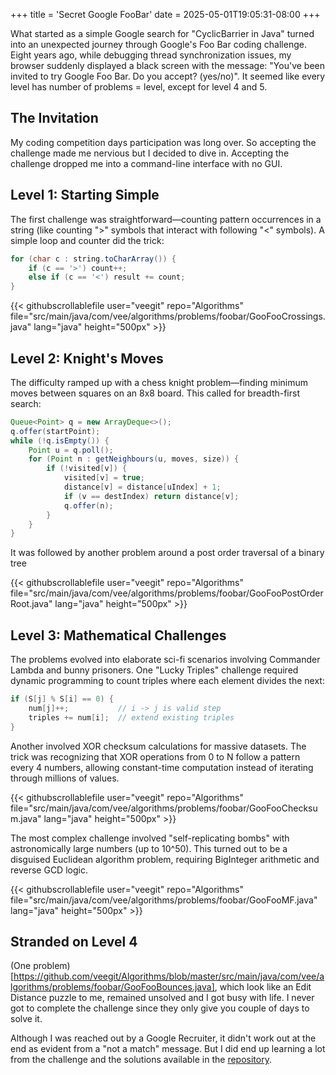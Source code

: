 +++
title = 'Secret Google FooBar'
date = 2025-05-01T19:05:31-08:00
+++

What started as a simple Google search for "CyclicBarrier in Java" turned into an unexpected journey through Google's Foo Bar coding challenge. Eight years ago, while debugging thread synchronization issues, my browser suddenly displayed a black screen with the message: "You've been invited to try Google Foo Bar. Do you accept? (yes/no)". It seemed like every level has number of problems = level, except for level 4 and 5. 

## The Invitation

My coding competition days participation was long over. So accepting the challenge made me nervious but I decided to dive in. Accepting the challenge dropped me into a command-line interface with no GUI. 

## Level 1: Starting Simple

The first challenge was straightforward—counting pattern occurrences in a string (like counting ">" symbols that interact with following "<" symbols). A simple loop and counter did the trick:

```java
for (char c : string.toCharArray()) {
    if (c == '>') count++;
    else if (c == '<') result += count;
}
```

{{< githubscrollablefile user="veegit" repo="Algorithms" file="src/main/java/com/vee/algorithms/problems/foobar/GooFooCrossings.java" lang="java" height="500px" >}}

## Level 2: Knight's Moves

The difficulty ramped up with a chess knight problem—finding minimum moves between squares on an 8x8 board. This called for breadth-first search:

```java
Queue<Point> q = new ArrayDeque<>();
q.offer(startPoint);
while (!q.isEmpty()) {
    Point u = q.poll();
    for (Point n : getNeighbours(u, moves, size)) {
        if (!visited[v]) {
            visited[v] = true;
            distance[v] = distance[uIndex] + 1;
            if (v == destIndex) return distance[v];
            q.offer(n);
        }
    }
}
```

It was followed by another problem around a post order traversal of a binary tree

{{< githubscrollablefile user="veegit" repo="Algorithms" file="src/main/java/com/vee/algorithms/problems/foobar/GooFooPostOrderRoot.java" lang="java" height="500px" >}}

## Level 3: Mathematical Challenges

The problems evolved into elaborate sci-fi scenarios involving Commander Lambda and bunny prisoners. One "Lucky Triples" challenge required dynamic programming to count triples where each element divides the next:

```java
if (S[j] % S[i] == 0) {
    num[j]++;           // i -> j is valid step
    triples += num[i];  // extend existing triples
}
```

Another involved XOR checksum calculations for massive datasets. The trick was recognizing that XOR operations from 0 to N follow a pattern every 4 numbers, allowing constant-time computation instead of iterating through millions of values.

{{< githubscrollablefile user="veegit" repo="Algorithms" file="src/main/java/com/vee/algorithms/problems/foobar/GooFooChecksum.java" lang="java" height="500px" >}}

The most complex challenge involved "self-replicating bombs" with astronomically large numbers (up to 10^50). This turned out to be a disguised Euclidean algorithm problem, requiring BigInteger arithmetic and reverse GCD logic.

{{< githubscrollablefile user="veegit" repo="Algorithms" file="src/main/java/com/vee/algorithms/problems/foobar/GooFooMF.java" lang="java" height="500px" >}}

## Stranded on Level 4

(One problem)[https://github.com/veegit/Algorithms/blob/master/src/main/java/com/vee/algorithms/problems/foobar/GooFooBounces.java], which look like an Edit Distance puzzle to me, remained unsolved and I got busy with life. I never got to complete the challenge since they only give you couple of days to solve it. 

Although I was reached out by a Google Recruiter, it didn't work out at the end as evident from a "not a match" message. But I did end up learning a lot from the challenge and the solutions available in the [repository](https://github.com/veegit/Algorithms/tree/master/src/main/java/com/vee/algorithms/problems/foobar).